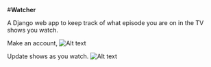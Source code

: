#**Watcher**

A Django web app to keep track of what episode you are on in the TV shows you watch.

Make an account,
![Alt text](http://i.imgur.com/NCSVfBd.png)

Update shows as you watch.
![Alt text](http://i.imgur.com/MRAwdEJ.png)
